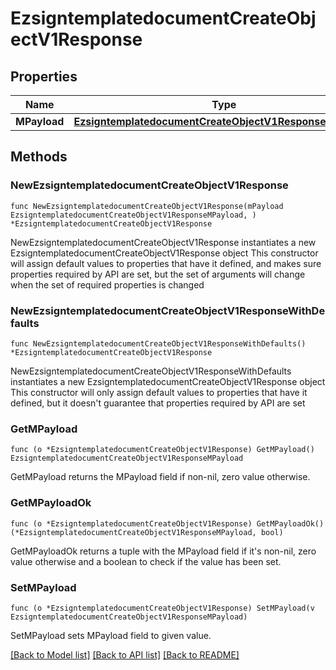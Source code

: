 # EzsigntemplatedocumentCreateObjectV1Response

## Properties

Name | Type | Description | Notes
------------ | ------------- | ------------- | -------------
**MPayload** | [**EzsigntemplatedocumentCreateObjectV1ResponseMPayload**](EzsigntemplatedocumentCreateObjectV1ResponseMPayload.md) |  | 

## Methods

### NewEzsigntemplatedocumentCreateObjectV1Response

`func NewEzsigntemplatedocumentCreateObjectV1Response(mPayload EzsigntemplatedocumentCreateObjectV1ResponseMPayload, ) *EzsigntemplatedocumentCreateObjectV1Response`

NewEzsigntemplatedocumentCreateObjectV1Response instantiates a new EzsigntemplatedocumentCreateObjectV1Response object
This constructor will assign default values to properties that have it defined,
and makes sure properties required by API are set, but the set of arguments
will change when the set of required properties is changed

### NewEzsigntemplatedocumentCreateObjectV1ResponseWithDefaults

`func NewEzsigntemplatedocumentCreateObjectV1ResponseWithDefaults() *EzsigntemplatedocumentCreateObjectV1Response`

NewEzsigntemplatedocumentCreateObjectV1ResponseWithDefaults instantiates a new EzsigntemplatedocumentCreateObjectV1Response object
This constructor will only assign default values to properties that have it defined,
but it doesn't guarantee that properties required by API are set

### GetMPayload

`func (o *EzsigntemplatedocumentCreateObjectV1Response) GetMPayload() EzsigntemplatedocumentCreateObjectV1ResponseMPayload`

GetMPayload returns the MPayload field if non-nil, zero value otherwise.

### GetMPayloadOk

`func (o *EzsigntemplatedocumentCreateObjectV1Response) GetMPayloadOk() (*EzsigntemplatedocumentCreateObjectV1ResponseMPayload, bool)`

GetMPayloadOk returns a tuple with the MPayload field if it's non-nil, zero value otherwise
and a boolean to check if the value has been set.

### SetMPayload

`func (o *EzsigntemplatedocumentCreateObjectV1Response) SetMPayload(v EzsigntemplatedocumentCreateObjectV1ResponseMPayload)`

SetMPayload sets MPayload field to given value.



[[Back to Model list]](../README.md#documentation-for-models) [[Back to API list]](../README.md#documentation-for-api-endpoints) [[Back to README]](../README.md)


